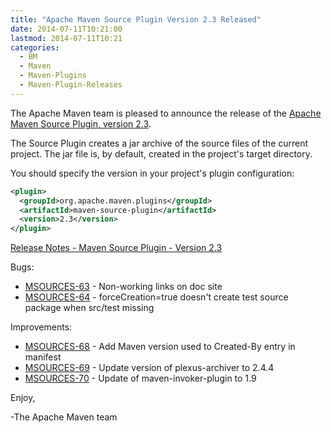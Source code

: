 ```yaml
---
title: "Apache Maven Source Plugin Version 2.3 Released"
date: 2014-07-11T10:21:00
lastmod: 2014-07-11T10:21
categories:
  - BM
  - Maven
  - Maven-Plugins
  - Maven-Plugin-Releases
---
```

The Apache Maven team is pleased to announce the release of the 
[Apache Maven Source Plugin, version 2.3](http://maven.apache.org/plugins/maven-source-plugin/).

The Source Plugin creates a jar archive of the source files of the current
project. The jar file is, by default, created in the project's target
directory.

You should specify the version in your project's plugin configuration:

```xml
<plugin>
  <groupId>org.apache.maven.plugins</groupId>
  <artifactId>maven-source-plugin</artifactId>
  <version>2.3</version>
</plugin>
```
<!-- more -->


[Release Notes - Maven Source Plugin - Version 2.3](http://jira.codehaus.org/secure/ReleaseNote.jspa?projectId=11147&version=18848)

Bugs:

 * [MSOURCES-63](https://issues.apache.org/jira/browse/MSOURCES-63) - Non-working links on doc site
 * [MSOURCES-64](https://issues.apache.org/jira/browse/MSOURCES-64) - forceCreation=true doesn't create test source package when src/test missing

Improvements:

 * [MSOURCES-68](https://issues.apache.org/jira/browse/MSOURCES-68) - Add Maven version used to Created-By entry in manifest
 * [MSOURCES-69](https://issues.apache.org/jira/browse/MSOURCES-69) - Update version of plexus-archiver to 2.4.4
 * [MSOURCES-70](https://issues.apache.org/jira/browse/MSOURCES-70) - Update of maven-invoker-plugin to 1.9

Enjoy,

-The Apache Maven team
